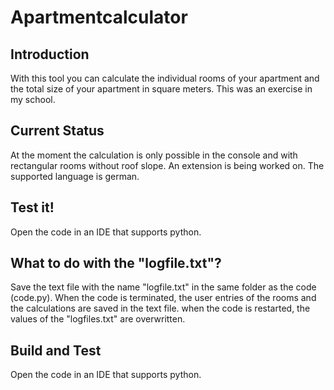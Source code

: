 # Apartmentcalculator

## Introduction 
With this tool you can calculate the individual rooms of your apartment and the total size of your apartment in square meters. This was an exercise in my school. 

## Current Status
At the moment the calculation is only possible in the console and with rectangular rooms without roof slope. An extension is being worked on. The supported language is german.

## Test it!
Open the code in an IDE that supports python.

## What to do with the "logfile.txt"?
Save the text file with the name "logfile.txt" in the same folder as the code (code.py). When the code is terminated, the user entries of the rooms and the calculations are saved in the text file. when the code is restarted, the values of the "logfiles.txt" are overwritten.

## Build and Test
Open the code in an IDE that supports python. 
